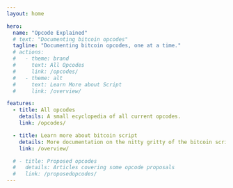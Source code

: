 ```yaml
---
layout: home

hero:
  name: "Opcode Explained"
  # text: "Documenting bitcoin opcodes"
  tagline: "Documenting bitcoin opcodes, one at a time."
  # actions:
  #   - theme: brand
  #     text: All Opcodes
  #     link: /opcodes/
  #   - theme: alt
  #     text: Learn More about Script
  #     link: /overview/

features:
  - title: All opcodes
    details: A small ecyclopedia of all current opcodes.
    link: /opcodes/

  - title: Learn more about bitcoin script
    details: More documentation on the nitty gritty of the bitcoin scripting language.
    link: /overview/

  # - title: Proposed opcodes
  #   details: Articles covering some opcode proposals
  #   link: /proposedopcodes/ 
---
```

